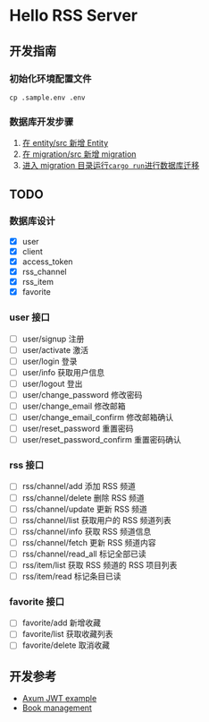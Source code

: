 # Hello RSS Server

## 开发指南

### 初始化环境配置文件

```shell
cp .sample.env .env
```

### 数据库开发步骤

1. [在 entity/src 新增 Entity][1]
2. [在 migration/src 新增 migration][2]
3. [进入 migration 目录运行`cargo run`进行数据库迁移][3]

[1]: https://www.sea-ql.org/SeaORM/docs/generate-entity/sea-orm-cli
[2]: https://www.sea-ql.org/SeaORM/docs/migration/writing-migration
[3]: https://www.sea-ql.org/SeaORM/docs/migration/running-migration

## TODO

### 数据库设计

- [x] user
- [x] client
- [x] access_token
- [x] rss_channel
- [x] rss_item
- [x] favorite

### user 接口

- [ ] user/signup 注册
- [ ] user/activate 激活
- [ ] user/login 登录
- [ ] user/info 获取用户信息
- [ ] user/logout 登出
- [ ] user/change_password 修改密码
- [ ] user/change_email 修改邮箱
- [ ] user/change_email_confirm 修改邮箱确认
- [ ] user/reset_password 重置密码
- [ ] user/reset_password_confirm 重置密码确认

### rss 接口

- [ ] rss/channel/add 添加 RSS 频道
- [ ] rss/channel/delete 删除 RSS 频道
- [ ] rss/channel/update 更新 RSS 频道
- [ ] rss/channel/list 获取用户的 RSS 频道列表
- [ ] rss/channel/info 获取 RSS 频道信息
- [ ] rss/channel/fetch 更新 RSS 频道内容
- [ ] rss/channel/read_all 标记全部已读
- [ ] rss/item/list 获取 RSS 频道的 RSS 项目列表
- [ ] rss/item/read 标记条目已读

### favorite 接口

- [ ] favorite/add 新增收藏
- [ ] favorite/list 获取收藏列表
- [ ] favorite/delete 取消收藏

## 开发参考

- [Axum JWT example](https://github.com/z4rx/axum_jwt_example)
- [Book management](https://github.com/lz1998/axum-book-management)
